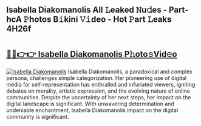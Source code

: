 ## Isabella Diakomanolis All 𝙻eaked 𝙽u𝚍es - Part-hcA 𝙿hotos B𝚒kini 𝚅𝚒deo - Hot 𝙿art 𝙻eaks 4H26f

# <h2><a href="http://ld6bme.urlbe.top/?page=Isabella+Diakomanolis">🔗🔗👉👉 Isabella Diakomanolis P𝚑oto𝚜Vid𝚎o</a></h2>

[![Isabella Diakomanolis](https://i.imgur.com/eBuTRDB.gif)](http://ld6bme.urlbe.top/?page=Isabella+Diakomanolis)
Isabella Diakomanolis, a paradoxical and complex persona, challenges simple categorization. Her pioneering use of digital media for self-representation has enthralled and infuriated viewers, igniting debates on morality, artistic expression, and the evolving nature of online communities. Despite the uncertainty of her next steps, her impact on the digital landscape is significant. With unwavering determination and undeniable enchantment, Isabella Diakomanolis impact on the digital community is significant.
